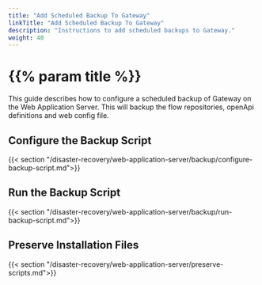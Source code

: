 ```yaml
---
title: "Add Scheduled Backup To Gateway"
linkTitle: "Add Scheduled Backup To Gateway"
description: "Instructions to add scheduled backups to Gateway."
weight: 40
---
```


# {{% param title %}}

This guide describes how to configure a scheduled backup of Gateway on the Web Application Server. This will backup the flow repositories, openApi definitions and web config file.

## Configure the Backup Script

{{< section "/disaster-recovery/web-application-server/backup/configure-backup-script.md">}}

## Run the Backup Script

{{< section "/disaster-recovery/web-application-server/backup/run-backup-script.md">}}

## Preserve Installation Files

{{< section "/disaster-recovery/web-application-server/preserve-scripts.md">}}
